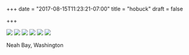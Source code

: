 +++
date = "2017-08-15T11:23:21-07:00"
title = "hobuck"
draft = false

+++

![](https://d17enza3bfujl8.cloudfront.net/DSCF8138.jpg)
![](https://d17enza3bfujl8.cloudfront.net/DSCF8198.jpg)
![](https://d17enza3bfujl8.cloudfront.net/DSCF8152.jpg)
![](https://d17enza3bfujl8.cloudfront.net/DSCF8188.jpg)
![](https://d17enza3bfujl8.cloudfront.net/DSCF8173.jpg)
![](https://d17enza3bfujl8.cloudfront.net/DSCF8214.jpg)

Neah Bay, Washington
